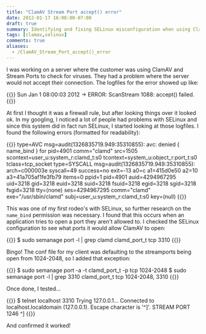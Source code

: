 ```yaml
---
title: "ClamAV Stream Port accept() error"
date: 2012-01-17 16:08:00-07:00
draft: true
summary: Identifying and fixing SELinux misconfiguration when using ClamAV Stream Ports
tags: [clamav,selinux]
comments: true
aliases:
  - /ClamAV_Stream_Port_accept()_error
---
```

I was working on a server where the customer was using ClamAV and Stream Ports
to check for viruses.  They had a problem where the server would not accept
their connection.  The logfiles for the error showed up like:


{{<codeWide language="plaintext">}}
Sun Jan  1 08:00:03 2012 -> ERROR: ScanStream 1088: accept() failed.
{{</codeWide>}}

At first I thought it was a firewall rule, but after looking things over it
looked ok.  In my googling, I noticed a lot of people had problems with SELinux
and since this system did in fact run SELinux, I started looking at those
logfiles.  I found the following errors (formatted for readability):

{{<codeWide language="plaintext" line-numbers="false">}}
type=AVC msg=audit(1326835719.949:35310855): avc:  denied  { name_bind } for
    pid=4901 comm="clamd" src=1505 scontext=user_u:system_r:clamd_t:s0
    tcontext=system_u:object_r:port_t:s0 tclass=tcp_socket
type=SYSCALL msg=audit(1326835719.949:35310855): arch=c000003e syscall=49
    success=no exit=-13 a0=c a1=415d0e50 a2=10 a3=41a705af1fe3fb79 items=0
    ppid=1 pid=4901 auid=4294967295 uid=3218 gid=3218 euid=3218 suid=3218
    fsuid=3218 egid=3218 sgid=3218 fsgid=3218 tty=(none) ses=4294967295
    comm="clamd" exe="/usr/sbin/clamd" subj=user_u:system_r:clamd_t:s0
    key=(null)
{{</codeWide>}}

This was one of my first rodeo's with SELinux, so further research on the
`name_bind` permission was necessary. I found that this occurs when an
application tries to open a port they aren't allowed to. I checked the SELinux
configuration to see what ports it would allow ClamAV to open:

{{<codeWide language="bash" line-numbers="false">}}
$ sudo semanage port -l | grep clamd
clamd_port_t tcp 3310
{{</codeWide>}}

Bingo! The conf file for my client was defaulting to the streamports being open
from 1024-2048, so I added that exception:

{{<codeWide language="bash" line-numbers="false">}}
$ sudo semanage port -a -t clamd_port_t -p tcp 1024-2048
$ sudo semanage port -l | grep 3310
clamd_port_t tcp 1024-2048, 3310
{{</codeWide>}}

Once done, I tested...

{{<codeWide language="bash" line-numbers="false">}}
$ telnet localhost 3310 Trying 127.0.0.1...
Connected to localhost.localdomain (127.0.0.1).
Escape character is '^]'.
STREAM
PORT 1246
^]
{{</codeWide>}}

And confirmed it worked!
